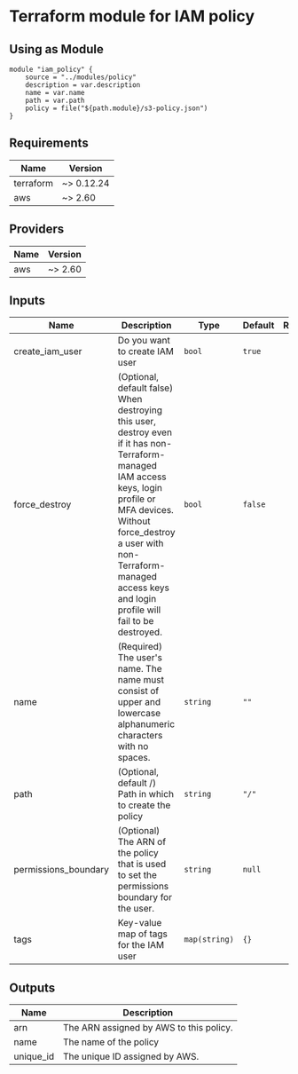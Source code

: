 # Terraform module for IAM policy

## Using as Module
```hcl
module "iam_policy" {
    source = "../modules/policy"
    description = var.description
    name = var.name
    path = var.path
    policy = file("${path.module}/s3-policy.json")
}
```
<!-- BEGINNING OF PRE-COMMIT-TERRAFORM DOCS HOOK -->
## Requirements

| Name | Version |
|------|---------|
| terraform | ~> 0.12.24 |
| aws | ~> 2.60 |

## Providers

| Name | Version |
|------|---------|
| aws | ~> 2.60 |

## Inputs

| Name | Description | Type | Default | Required |
|------|-------------|------|---------|:--------:|
| create\_iam\_user | Do you want to create IAM user | `bool` | `true` | no |
| force\_destroy | (Optional, default false) When destroying this user, destroy even if it has non-Terraform-managed IAM access keys, login profile or MFA devices. Without force\_destroy a user with non-Terraform-managed access keys and login profile will fail to be destroyed. | `bool` | `false` | no |
| name | (Required) The user's name. The name must consist of upper and lowercase alphanumeric characters with no spaces. | `string` | `""` | no |
| path | (Optional, default /) Path in which to create the policy | `string` | `"/"` | no |
| permissions\_boundary | (Optional) The ARN of the policy that is used to set the permissions boundary for the user. | `string` | `null` | no |
| tags | Key-value map of tags for the IAM user | `map(string)` | `{}` | no |

## Outputs

| Name | Description |
|------|-------------|
| arn | The ARN assigned by AWS to this policy. |
| name | The name of the policy |
| unique\_id | The unique ID assigned by AWS. |

<!-- END OF PRE-COMMIT-TERRAFORM DOCS HOOK -->
